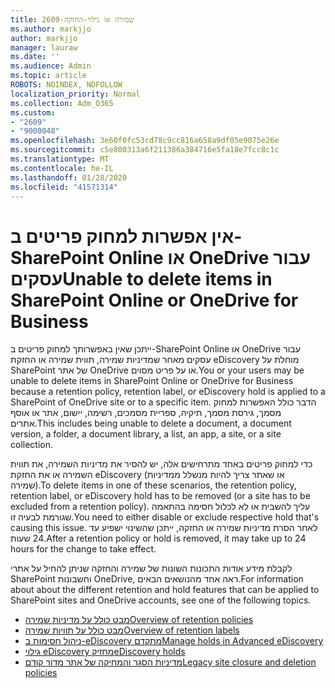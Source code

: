```yaml
---
title: 2609-שמירה או גילוי-החזקה
ms.author: markjjo
author: markjjo
manager: lauraw
ms.date: ''
ms.audience: Admin
ms.topic: article
ROBOTS: NOINDEX, NOFOLLOW
localization_priority: Normal
ms.collection: Adm_O365
ms.custom:
- "2609"
- "9000048"
ms.openlocfilehash: 3e60f0fc53cd78c9cc816a658a9df05e9075e26e
ms.sourcegitcommit: c5e800313a6f211386a384716e5fa18e7fcc8c1c
ms.translationtype: MT
ms.contentlocale: he-IL
ms.lasthandoff: 01/28/2020
ms.locfileid: "41571314"
---
```

# <a name="unable-to-delete-items-in-sharepoint-online-or-onedrive-for-business"></a><span data-ttu-id="1cb15-102">אין אפשרות למחוק פריטים ב-SharePoint Online או OneDrive עבור עסקים</span><span class="sxs-lookup"><span data-stu-id="1cb15-102">Unable to delete items in SharePoint Online or OneDrive for Business</span></span>

<span data-ttu-id="1cb15-103">ייתכן שאין באפשרותך למחוק פריטים ב-SharePoint Online או OneDrive עבור עסקים מאחר שמדיניות שמירה, תווית שמירה או החזקת eDiscovery מוחלת על SharePoint של אתר OneDrive או על פריט מסוים.</span><span class="sxs-lookup"><span data-stu-id="1cb15-103">You or your users may be unable to delete items in SharePoint Online or OneDrive for Business because a retention policy, retention label, or eDiscovery hold is applied to a SharePoint of OneDrive site or to a specific item.</span></span> <span data-ttu-id="1cb15-104">הדבר כולל האפשרות למחוק מסמך, גירסת מסמך, תיקיה, ספריית מסמכים, רשימה, יישום, אתר או אוסף אתרים.</span><span class="sxs-lookup"><span data-stu-id="1cb15-104">This includes being unable to delete a document, a document version, a folder, a document library, a list, an app, a site, or a site collection.</span></span> 

<span data-ttu-id="1cb15-105">כדי למחוק פריטים באחד מתרחישים אלה, יש להסיר את מדיניות השמירה, את תווית השמירה או את החזקת eDiscovery (או שאתר צריך להיות מנשלל ממדיניות שמירה).</span><span class="sxs-lookup"><span data-stu-id="1cb15-105">To delete items in one of these scenarios, the retention policy, retention label, or eDiscovery hold has to be removed (or a site has to be excluded from a retention policy).</span></span> <span data-ttu-id="1cb15-106">עליך להשבית או לא לכלול חסימה בהתאמה שגורמת לבעיה זו.</span><span class="sxs-lookup"><span data-stu-id="1cb15-106">You need to either disable or exclude respective hold that's causing this issue.</span></span> <span data-ttu-id="1cb15-107">לאחר הסרת מדיניות שמירה או החזקה, ייתכן שהשינוי ישפיע עד 24 שעות.</span><span class="sxs-lookup"><span data-stu-id="1cb15-107">After a retention policy or hold is removed, it may take up to 24 hours for the change to take effect.</span></span> 

<span data-ttu-id="1cb15-108">לקבלת מידע אודות התכונות השונות של שמירה והחזקה שניתן להחיל על אתרי SharePoint וחשבונות OneDrive, ראה אחד מהנושאים הבאים.</span><span class="sxs-lookup"><span data-stu-id="1cb15-108">For information about about the different retention and hold features that can be applied to SharePoint sites and OneDrive accounts, see one of the following topics.</span></span>

- [<span data-ttu-id="1cb15-109">מבט כולל על מדיניות שמירה</span><span class="sxs-lookup"><span data-stu-id="1cb15-109">Overview of retention policies</span></span>](https://docs.microsoft.com/microsoft-365/compliance/retention-policies)
- [<span data-ttu-id="1cb15-110">מבט כולל על תוויות שמירה</span><span class="sxs-lookup"><span data-stu-id="1cb15-110">Overview of retention labels</span></span>](https://docs.microsoft.com/microsoft-365/compliance/labels)
- [<span data-ttu-id="1cb15-111">ניהול חסימות ב-eDiscovery מתקדם</span><span class="sxs-lookup"><span data-stu-id="1cb15-111">Manage holds in Advanced eDiscovery</span></span>](https://docs.microsoft.com/microsoft-365/compliance/managing-holds)
- [<span data-ttu-id="1cb15-112">גילוי eDiscovery מחזיק</span><span class="sxs-lookup"><span data-stu-id="1cb15-112">eDiscovery holds</span></span>](https://docs.microsoft.com/microsoft-365/compliance/ediscovery-cases#step-4-place-content-locations-on-hold)
- [<span data-ttu-id="1cb15-113">מדיניות הסגר והמחיקה של אתר מדור קודם</span><span class="sxs-lookup"><span data-stu-id="1cb15-113">Legacy site closure and deletion policies</span></span>](https://support.office.com/article/Use-policies-for-site-closure-and-deletion-A8280D82-27FD-48C5-9ADF-8A5431208BA5)